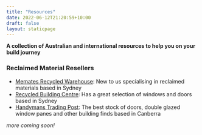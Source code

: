```yaml
---
title: "Resources"
date: 2022-06-12T21:20:59+10:00
draft: false
layout: staticpage
---
```


**A collection of Australian and international resources to help you on your build journey**

### Reclaimed Material Resellers
- [Memates Recycled Warehouse](https://mematesrecycledwarehouse.com.au/): New to us specialising in reclaimed materials based in Sydney
- [Recycled Building Centre](https://www.recycledbuildingcentre.com.au/): Has a great selection of windows and doors based in Sydney
- [Handymans Trading Post](https://www.recycledbuildingcentre.com.au/): The best stock of doors, double glazed window panes and other building finds based in Canberra

*more coming soon!*